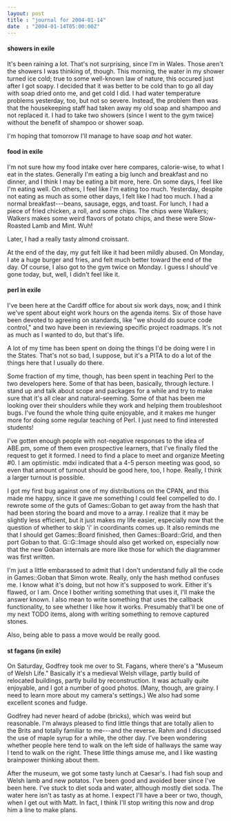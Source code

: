 ```yaml
---
layout: post
title : "journal for 2004-01-14"
date  : "2004-01-14T05:00:00Z"
---
```

<h4>showers in exile</h4>It's been raining a lot.  That's not surprising, since I'm in Wales.  Those aren't the showers I was thinking of, though.  This morning, the water in my shower turned ice cold; true to some well-known law of nature, this occured just after I got soapy.  I decided that it was better to be cold than to go all day with soap dried onto me, and get cold I did.  I had water temperature problems yesterday, too, but not so severe.  Instead, the problem then was that the housekeeping staff had taken away my old soap and shampoo and not replaced it.  I had to take two showers (since I went to the gym twice) without the benefit of shampoo or shower soap.

I'm hoping that tomorrow I'll manage to have soap <em>and</em> hot water.<h4>food in exile</h4>I'm not sure how my food intake over here compares, calorie-wise, to what I eat in the states.  Generally I'm eating a big lunch and breakfast and no dinner, and I think I may be eating a bit more, here.  On some days, I feel like I'm eating well.  On others, I feel like I'm eating too much.  Yesterday, despite not eating as much as some other days, I felt like I had too much.  I had a normal breakfast---beans, sausage, eggs, and toast.  For lunch, I had a piece of fried chicken, a roll, and some chips.  The chips were Walkers; Walkers makes some weird flavors of potato chips, and these were Slow-Roasted Lamb and Mint.  Wuh!

Later, I had a really tasty almond croissant.

At the end of the day, my gut felt like it had been mildly abused.  On Monday, I ate a huge burger and fries, and felt much better toward the end of the day. Of course, I also got to the gym twice on Monday.  I guess I should've gone today, but, well, I didn't feel like it.<h4>perl in exile</h4>I've been here at the Cardiff office for about six work days, now, and I think we've spent about eight work hours on the agenda items.  Six of those have been devoted to agreeing on standards, like "we should do source code control," and two have been in reviewing specific project roadmaps.  It's not as much as I wanted to do, but that's life.

A lot of my time has been spent on doing the things I'd be doing were I in the States.  That's not so bad, I suppose, but it's a PITA to do a lot of the things here that I usually do there.

Some fraction of my time, though, has been spent in teaching Perl to the two developers here.  Some of that has been, basically, through lecture.  I stand up and talk about scope and packages for a while and try to make sure that it's all clear and natural-seeming.  Some of that has been me looking over their shoulders while they work and helping them troubleshoot bugs.  I've found the whole thing quite enjoyable, and it makes me hunger more for doing some regular teaching of Perl.  I just need to find interested students!

I've gotten enough people with not-negative responses to the idea of ABE.pm, some of them even prospective learners, that I've finally filed the request to get it formed.  I need to find a place to meet and organize Meeting #0.  I am optimistic.  mdxi indicated that a 4-5 person meeting was good, so even that amount of turnout should be good here, too, I hope.  Really, I think a larger turnout is possible.

I got my first bug against one of my distributions on the CPAN, and this made me happy, since it gave me something I could feel compelled to do.  I rewrote some of the guts of Games::Goban to get away from the hash that had been storing the board and move to a array.  I realize that it may be slightly less efficient, but it just makes my life easier, especially now that the question of whether to skip 'i' in coordinants comes up.  It also reminds me that I should get Games::Board finished, then Games::Board::Grid, and then port Goban to that.  G::G::Image should also get worked on, especially now that the new Goban internals are more like those for which the diagrammer was first written.

I'm just a little embarassed to admit that I don't understand fully all the code in Games::Goban that Simon wrote.  Really, only the hash method confuses me.  I know what it's doing, but not how it's supposed to work.  Either it's flawed, or I am.  Once I bother writing something that uses it, I'll make the answer known.  I also mean to write something that uses the callback functionality, to see whether I like how it works.  Presumably that'll be one of my next TODO items, along with writing something to remove captured stones.

Also, being able to pass a move would be really good.<h4>st fagans (in exile)</h4>On Saturday, Godfrey took me over to St. Fagans, where there's a "Museum of Welsh Life."  Basically it's a medieval Welsh village, partly build of relocated buildings, partly build by reconstruction.  It was actually quite enjoyable, and I got a number of good photos.  (Many, though, are grainy.  I need to learn more about my camera's settings.)  We also had some excellent scones and fudge.

Godfrey had never heard of adobe (bricks), which was weird but reasonable.  I'm always pleased to find little things that are totally alien to the Brits and totally familiar to me---and the reverse.  Rahm and I discussed the use of maple syrup for a while, the other day.  I've been wondering whether people here tend to walk on the left side of hallways the same way I tend to walk on the right.  These little things amuse me, and I like wasting brainpower thinking about them.

After the museum, we got some tasty lunch at Caesar's.  I had fish soup and Welsh lamb and new potatos.  I've been good and avoided beer since I've been here.  I've stuck to diet soda and water, although mostly diet soda.  The water here isn't as tasty as at home.  I expect I'll have a beer or two, though, when I get out with Matt.  In fact, I think I'll stop writing this now and drop him a line to make plans.

